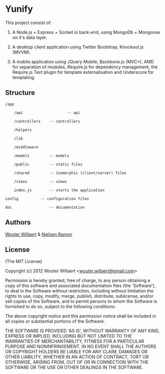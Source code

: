 # Yunify

This project consist of:

1. A Node.js + Express + Socket.io back-end, using MongoDb + Mongoose on it's data layer.

2. A desktop client application using Twitter Bootstrap, Knockout.js (MVVM).

3. A mobile application using JQuery Mobile, Backbone.js (MVC*), AMD for separation of modules,
Require.js for dependency management, the Require.js Text plugin for template
externalisation and Underscore for templating.



## Structure

	/app

		/api 					-- api

		/controllers	-- controllers

		/helpers

		/lib

		/middleware

		/models			-- models

		/public			-- static files

		/shared			-- isomorphic (client/server) files

		/views			-- views

		index.js		-- starts the application

	config			-- configuration files

	doc					-- documentation

## Authors
[Wouter Willaert](http://wouterwillaert.be/) & [Nielsen Ramon](http://nielsenramon.be/)

## License

(The MIT License)

Copyright (c) 2012 Wouter Willaert &lt;wouter.willaert@gmail.com&gt;

Permission is hereby granted, free of charge, to any person obtaining
a copy of this software and associated documentation files (the
'Software'), to deal in the Software without restriction, including
without limitation the rights to use, copy, modify, merge, publish,
distribute, sublicense, and/or sell copies of the Software, and to
permit persons to whom the Software is furnished to do so, subject to
the following conditions:

The above copyright notice and this permission notice shall be
included in all copies or substantial portions of the Software.

THE SOFTWARE IS PROVIDED 'AS IS', WITHOUT WARRANTY OF ANY KIND,
EXPRESS OR IMPLIED, INCLUDING BUT NOT LIMITED TO THE WARRANTIES OF
MERCHANTABILITY, FITNESS FOR A PARTICULAR PURPOSE AND NONINFRINGEMENT.
IN NO EVENT SHALL THE AUTHORS OR COPYRIGHT HOLDERS BE LIABLE FOR ANY
CLAIM, DAMAGES OR OTHER LIABILITY, WHETHER IN AN ACTION OF CONTRACT,
TORT OR OTHERWISE, ARISING FROM, OUT OF OR IN CONNECTION WITH THE
SOFTWARE OR THE USE OR OTHER DEALINGS IN THE SOFTWARE.
